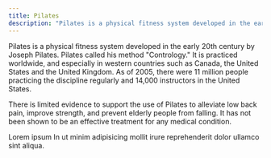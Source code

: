 ```yaml
---
title: Pilates
description: "Pilates is a physical fitness system developed in the early 20th century by Joseph Pilates."
---
```


Pilates is a physical fitness system developed in the early 20th century by Joseph Pilates. Pilates called his method "Contrology." It is practiced worldwide, and especially in western countries such as Canada, the United States and the United Kingdom. As of 2005, there were 11 million people practicing the discipline regularly and 14,000 instructors in the United States.

There is limited evidence to support the use of Pilates to alleviate low back pain, improve strength, and prevent elderly people from falling. It has not been shown to be an effective treatment for any medical condition.

Lorem ipsum In ut minim adipisicing mollit irure reprehenderit dolor ullamco sint aliqua.